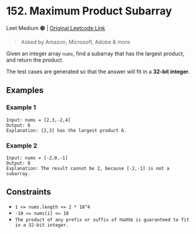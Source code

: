 
# 152. Maximum Product Subarray

Leet Medium 🟠 | [Original Leetcode Link](https://leetcode.com/problems/maximum-product-subarray/)

> Asked by Amazon, Microsoft, Adobe & more

Given an integer array `nums`, find a subarray that has the largest product, and return the product.

The test cases are generated so that the answer will fit in a **32-bit integer**.

## Examples
### Example 1
```
Input: nums = [2,3,-2,4]
Output: 6
Explanation: [2,3] has the largest product 6.
```

### Example 2
```
Input: nums = [-2,0,-1]
Output: 0
Explanation: The result cannot be 2, because [-2,-1] is not a subarray.
```

## Constraints
- `1 <= nums.length <= 2 * 10^4`
- `-10 <= nums[i] <= 10`
- `The product of any prefix or suffix of `nums` is guaranteed to fit in a 32-bit integer.`
